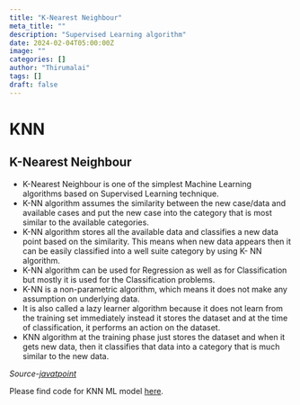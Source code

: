 ```yaml
---
title: "K-Nearest Neighbour"
meta_title: ""
description: "Supervised Learning algorithm"
date: 2024-02-04T05:00:00Z
image: ""
categories: []
author: "Thirumalai"
tags: []
draft: false
---
```



# KNN
## K-Nearest Neighbour
- K-Nearest Neighbour is one of the simplest Machine Learning algorithms based on Supervised Learning technique.
- K-NN algorithm assumes the similarity between the new case/data and available cases and put the new case into the category that is most similar to the available categories.
- K-NN algorithm stores all the available data and classifies a new data point based on the similarity. This means when new data appears then it can be easily classified into a well suite category by using K- NN algorithm.
- K-NN algorithm can be used for Regression as well as for Classification but mostly it is used for the Classification problems.
- K-NN is a non-parametric algorithm, which means it does not make any assumption on underlying data.
- It is also called a lazy learner algorithm because it does not learn from the training set immediately instead it stores the dataset and at the time of classification, it performs an action on the dataset.
- KNN algorithm at the training phase just stores the dataset and when it gets new data, then it classifies that data into a category that is much similar to the new data.

_Source-[javatpoint](https://www.javatpoint.com/k-nearest-neighbor-algorithm-for-machine-learning)_

Please find code for KNN ML model [here](https://github.com/Thirumalai-97/Machine-Learning/tree/main/My%20ML%20Model's/KNN).
